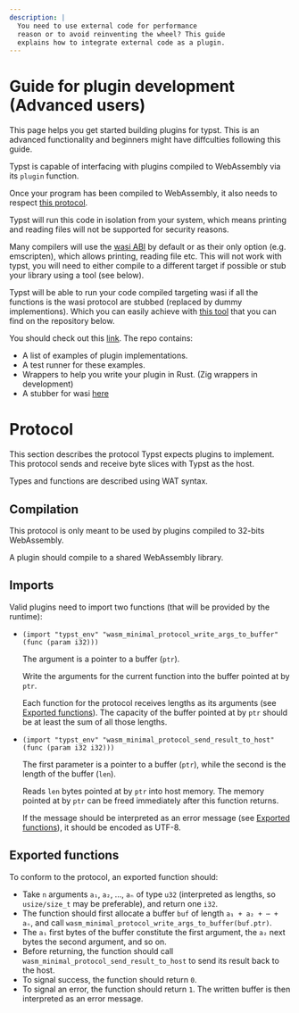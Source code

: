 ```yaml
---
description: |
  You need to use external code for performance 
  reason or to avoid reinventing the wheel? This guide
  explains how to integrate external code as a plugin.
---
```


# Guide for plugin development (Advanced users)

This page helps you get started building plugins for typst. This is an advanced functionality and beginners might have diffculties following this guide.

Typst is capable of interfacing with plugins compiled to WebAssembly via its `plugin` function.

Once your program has been compiled to WebAssembly, it also needs to respect [this protocol](#protocol). 

Typst will run this code in isolation from your system, which means printing and reading files will not be supported for security reasons.

Many compilers will use the [wasi ABI](https://wasi.dev/) by default or as their only option (e.g. emscripten), which allows printing, reading file etc. This will not work with typst, you will need to either compile to a different target if possible or stub your library using a tool (see below).

Typst will be able to run your code compiled targeting wasi if all the functions is the wasi protocol are stubbed (replaced by dummy implementions). Which you can easily achieve with [this tool](https://github.com/astrale-sharp/wasm-minimal-protocol/blob/master/wasi-stub/README.md#wasi-stub) that you can find on the repository below.


You should check out this [link](https://github.com/astrale-sharp/wasm-minimal-protocol). The repo contains:
- A list of examples of plugin implementations.
- A test runner for these examples.
- Wrappers to help you write your plugin in Rust. (Zig wrappers in development)
- A stubber for wasi [here](https://github.com/astrale-sharp/wasm-minimal-protocol#you-need-to-stub-a-webassembly-plugin)


# Protocol

This section describes the protocol Typst expects plugins to implement. This protocol sends and receive byte slices with Typst as the host.

Types and functions are described using WAT syntax.

## Compilation

This protocol is only meant to be used by plugins compiled to 32-bits WebAssembly.

A plugin should compile to a shared WebAssembly library.

## Imports

Valid plugins need to import two functions (that will be provided by the runtime):

- `(import "typst_env" "wasm_minimal_protocol_write_args_to_buffer" (func (param i32)))`

  The argument is a pointer to a buffer (`ptr`).

  Write the arguments for the current function into the buffer pointed at by `ptr`.

  Each function for the protocol receives lengths as its arguments (see [Exported functions](#exported-functions)). The capacity of the buffer pointed at by `ptr` should be at least the sum of all those lengths.

- `(import "typst_env" "wasm_minimal_protocol_send_result_to_host" (func (param i32 i32)))`

  The first parameter is a pointer to a buffer (`ptr`), while the second is the length of the buffer (`len`).

  Reads `len` bytes pointed at by `ptr` into host memory. The memory pointed at by `ptr` can be freed immediately after this function returns.

  If the message should be interpreted as an error message (see [Exported functions](#exported-functions)), it should be encoded as UTF-8.

## Exported functions

To conform to the protocol, an exported function should:

- Take `n` arguments `a₁`, `a₂`, ..., `aₙ` of type `u32` (interpreted as lengths, so `usize/size_t` may be preferable), and return one `i32`.
- The function should first allocate a buffer `buf` of length `a₁ + a₂ + ⋯ + aₙ`, and call `wasm_minimal_protocol_write_args_to_buffer(buf.ptr)`.
- The `a₁` first bytes of the buffer constitute the first argument, the `a₂` next bytes the second argument, and so on.
- Before returning, the function should call `wasm_minimal_protocol_send_result_to_host` to send its result back to the host.
- To signal success, the function should return `0`.
- To signal an error, the function should return `1`. The written buffer is then interpreted as an error message.